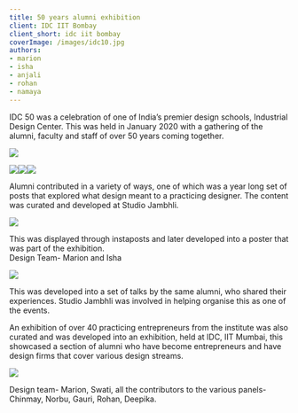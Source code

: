 ```yaml
---
title: 50 years alumni exhibition
client: IDC IIT Bombay
client_short: idc iit bombay
coverImage: /images/idc10.jpg
authors:
- marion
- isha
- anjali
- rohan
- namaya
---
```


IDC 50 was a celebration of one of India’s premier design schools, Industrial Design Center. This was held in January 2020 with a gathering of the alumni, faculty and staff of over 50 years coming together.

![]({{site.baseurl}}/images/idc1.jpg)

![]({{site.baseurl}}/images/idc4.jpg)![]({{site.baseurl}}/images/idc7.jpg)![]({{site.baseurl}}/images/idc8.jpg)

Alumni contributed in a variety of ways, one of which was a year long set of posts that explored what design meant to a practicing designer. The content was curated and developed at Studio Jambhli.

![]({{site.baseurl}}/images/idc01.jpg)

This was displayed through instaposts and later developed into a poster that was part of the exhibition. <br>
Design Team- Marion and Isha

![]({{site.baseurl}}/images/idc3.jpg)

This was developed into a set of talks by the same alumni, who shared their experiences. Studio Jambhli was involved in helping organise this as one of the events.

An exhibition of over 40 practicing entrepreneurs from the institute was also curated and was developed into an exhibition, held at IDC, IIT Mumbai, this showcased a section of alumni who have become entrepreneurs and have design firms that cover various design streams.  

![]({{site.baseurl}}/images/idc0.jpg)

Design team- Marion, Swati, all the contributors to the various panels- Chinmay, Norbu, Gauri, Rohan, Deepika.
